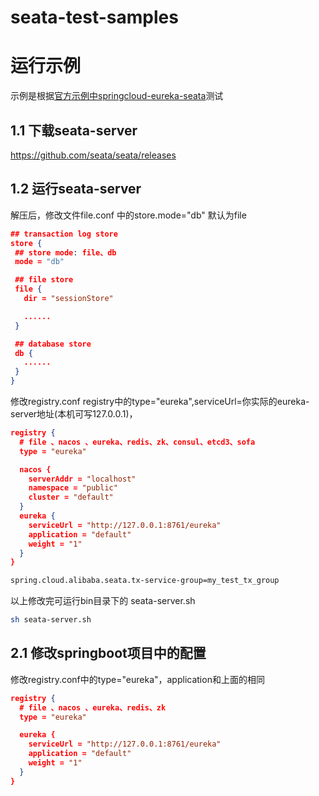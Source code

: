 # seata-test-samples

# 运行示例
 示例是根据[官方示例中springcloud-eureka-seata](https://github.com/seata/seata-samples)测试
 
 ## 1.1 下载seata-server
   https://github.com/seata/seata/releases
 
 ## 1.2 运行seata-server
 解压后，修改文件file.conf 中的store.mode="db" 默认为file
 ```json
## transaction log store
store {
  ## store mode: file、db
  mode = "db"

  ## file store
  file {
    dir = "sessionStore"

    ......
  }

  ## database store
  db {
    ......
  }
}

```
修改registry.conf registry中的type="eureka",serviceUrl=你实际的eureka-server地址(本机可写127.0.0.1)，
```json
registry {
  # file 、nacos 、eureka、redis、zk、consul、etcd3、sofa
  type = "eureka"

  nacos {
    serverAddr = "localhost"
    namespace = "public"
    cluster = "default"
  }
  eureka {
    serviceUrl = "http://127.0.0.1:8761/eureka"
    application = "default"
    weight = "1"
  }
}
```

```xml
spring.cloud.alibaba.seata.tx-service-group=my_test_tx_group
```

以上修改完可运行bin目录下的 seata-server.sh
```bash
sh seata-server.sh
```

## 2.1 修改springboot项目中的配置
修改registry.conf中的type="eureka"，application和上面的相同
```json
registry {
  # file 、nacos 、eureka、redis、zk
  type = "eureka"

  eureka {
    serviceUrl = "http://127.0.0.1:8761/eureka"
    application = "default"
    weight = "1"
  }
}
```

